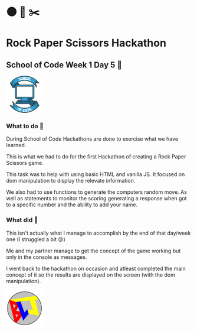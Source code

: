 # 🌑 📜 ✂️

# Rock Paper Scissors Hackathon

## School of Code Week 1 Day 5 📅

<img src = "./SOC-logo.png" width = "100px" height="100px" alt = "School of Code logo" />

### What to do 🤔

During School of Code Hackathons are done to exercise what we have learned.

This is what we had to do for the first Hackathon of creating a Rock Paper Scissors game.

This task was to help with using basic HTML and vanilla JS.
It focused on dom manipulation to display the relevate information.

We also had to use functions to generate the computers random move. As well as statements to monitor the scoring generating a response when got to a specific number and the ability to add your name.

### What did 👷

This isn't actually what I manage to accomplish by the end of that day/week one (I struggled a bit 😢)

Me and my partner manage to get the concept of the game working but only in the console as messages.

I went back to the hackathon on occasion and atleast completed the main concept of it so the results are displayed on the screen (with the dom manipulation).

<img src = "./blj5.PNG" width="100px" height="100px" alt = "B-L-J tag Becky Louise Jones" />
